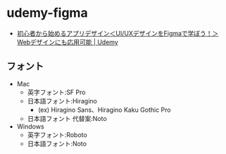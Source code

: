 # udemy-figma
- [初心者から始めるアプリデザイン＜UI/UXデザインをFigmaで学ぼう！＞Webデザインにも応用可能 | Udemy](https://www.udemy.com/course/figma-app-design/)

## フォント
- Mac
  - 英字フォント:SF Pro
  - 日本語フォント:Hiragino
    - (ex) Hiragino Sans、Hiragino Kaku Gothic Pro
  - 日本語フォント 代替案:Noto
- Windows
  - 英字フォント:Roboto
  - 日本語フォント:Noto

